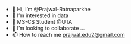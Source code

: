 - 👋 Hi, I’m @Prajwal-Ratnaparkhe
- 👀 I’m interested in data
- 🌱 MS-CS Student @UTA
- 💞️ I’m looking to collaborate ...
- 📫 How to reach me prajwal.edu2@gmail.com

<!---
Prajwal-Ratnaparkhe/Prajwal-Ratnaparkhe is a ✨ special ✨ repository because its `README.md` (this file) appears on your GitHub profile.
You can click the Preview link to take a look at your changes.
--->
